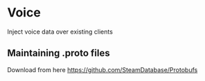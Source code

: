 # Voice

Inject voice data over existing clients

## Maintaining .proto files

Download from here https://github.com/SteamDatabase/Protobufs
